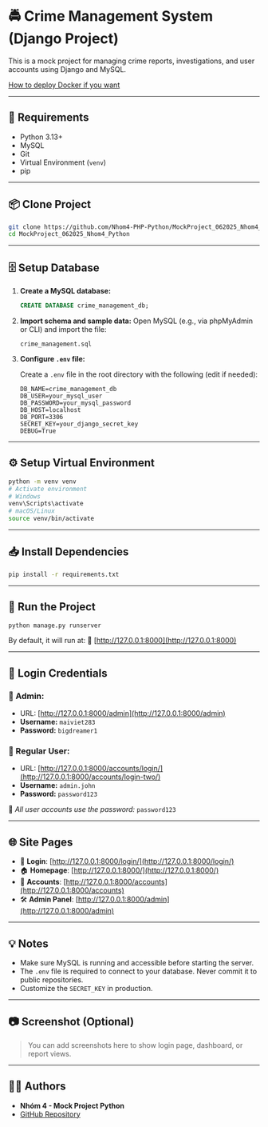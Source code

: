 # 🚔 Crime Management System (Django Project)

This is a mock project for managing crime reports, investigations, and user accounts using Django and MySQL.

[How to deploy Docker if you want](How_Deploy_Docker.md)

---

## 🔧 Requirements

* Python 3.13+
* MySQL
* Git
* Virtual Environment (`venv`)
* pip

---

## 📦 Clone Project

```bash
git clone https://github.com/Nhom4-PHP-Python/MockProject_062025_Nhom4_Python.git
cd MockProject_062025_Nhom4_Python
```

---

## 🗄️ Setup Database

1. **Create a MySQL database:**

   ```sql
   CREATE DATABASE crime_management_db;
   ```

2. **Import schema and sample data:**
   Open MySQL (e.g., via phpMyAdmin or CLI) and import the file:

   ```
   crime_management.sql
   ```

3. **Configure `.env` file:**

   Create a `.env` file in the root directory with the following (edit if needed):

   ```env
   DB_NAME=crime_management_db
   DB_USER=your_mysql_user
   DB_PASSWORD=your_mysql_password
   DB_HOST=localhost
   DB_PORT=3306
   SECRET_KEY=your_django_secret_key
   DEBUG=True
   ```

---

## ⚙️ Setup Virtual Environment

```bash
python -m venv venv
# Activate environment
# Windows
venv\Scripts\activate
# macOS/Linux
source venv/bin/activate
```

---

## 📥 Install Dependencies

```bash
pip install -r requirements.txt
```

---

## 🚀 Run the Project

```bash
python manage.py runserver
```

By default, it will run at:
🔗 [http://127.0.0.1:8000](http://127.0.0.1:8000)

---

## 🔐 Login Credentials

### 👤 Admin:

* URL: [http://127.0.0.1:8000/admin](http://127.0.0.1:8000/admin)
* **Username:** `maiviet283`
* **Password:** `bigdreamer1`

### 👥 Regular User:

* URL: [http://127.0.0.1:8000/accounts/login/](http://127.0.0.1:8000/accounts/login-two/)
* **Username:** `admin.john`
* **Password:** `password123`

🔐 *All user accounts use the password:* `password123`

---

## 🌐 Site Pages

* 🔑 **Login**: [http://127.0.0.1:8000/login/](http://127.0.0.1:8000/login/)
* 🏠 **Homepage**: [http://127.0.0.1:8000/](http://127.0.0.1:8000/)
* 👤 **Accounts**: [http://127.0.0.1:8000/accounts](http://127.0.0.1:8000/accounts)
* 🛠️ **Admin Panel**: [http://127.0.0.1:8000/admin](http://127.0.0.1:8000/admin)

---

## 💡 Notes

* Make sure MySQL is running and accessible before starting the server.
* The `.env` file is required to connect to your database. Never commit it to public repositories.
* Customize the `SECRET_KEY` in production.

---

## 📷 Screenshot (Optional)

> You can add screenshots here to show login page, dashboard, or report views.

---

## 👨‍💻 Authors

* **Nhóm 4 - Mock Project Python**
* [GitHub Repository](https://github.com/Nhom4-PHP-Python/MockProject_062025_Nhom4_Python)